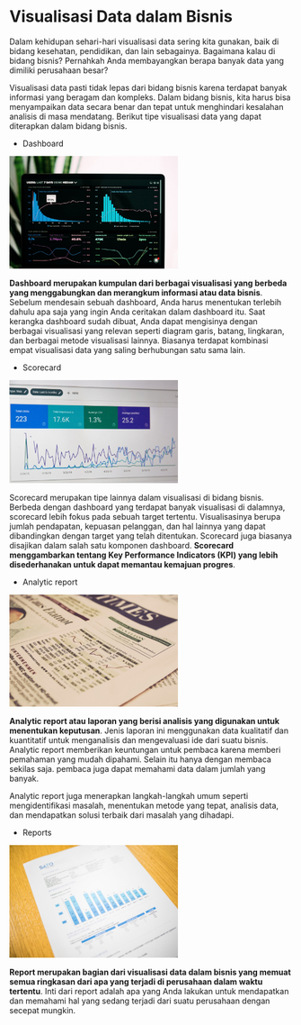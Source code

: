 # Visualisasi Data dalam Bisnis

Dalam kehidupan sehari-hari visualisasi data sering kita gunakan, baik di bidang kesehatan, pendidikan, dan lain sebagainya. Bagaimana kalau di bidang bisnis? Pernahkah Anda membayangkan berapa banyak data yang dimiliki perusahaan besar? 

Visualisasi data pasti tidak lepas dari bidang bisnis karena terdapat banyak informasi yang beragam dan kompleks. Dalam bidang bisnis, kita harus bisa menyampaikan data secara benar dan tepat untuk menghindari kesalahan analisis di masa mendatang. Berikut tipe visualisasi data yang dapat diterapkan dalam bidang bisnis.

- Dashboard

<img src="../images/12-Dashboard.jpeg" width="300">

**Dashboard merupakan kumpulan dari berbagai visualisasi yang berbeda yang menggabungkan dan merangkum informasi atau data bisnis**. Sebelum mendesain sebuah dashboard, Anda harus menentukan terlebih dahulu apa saja yang ingin Anda ceritakan dalam dashboard itu. Saat kerangka dashboard sudah dibuat, Anda dapat mengisinya dengan berbagai visualisasi yang relevan seperti diagram garis, batang, lingkaran, dan berbagai metode visualisasi lainnya. Biasanya terdapat kombinasi empat visualisasi data yang saling berhubungan satu sama lain. 

- Scorecard

<img src="../images/13-Scorecard.jpeg" width="300">

Scorecard merupakan tipe lainnya dalam visualisasi di bidang bisnis. Berbeda dengan dashboard yang terdapat banyak visualisasi di dalamnya, scorecard lebih fokus pada sebuah target tertentu. Visualisasinya berupa jumlah pendapatan, kepuasan pelanggan, dan hal lainnya yang dapat dibandingkan dengan target yang telah ditentukan. Scorecard juga biasanya disajikan dalam salah satu komponen dashboard. **Scorecard menggambarkan tentang Key Performance Indicators (KPI) yang lebih disederhanakan untuk dapat memantau kemajuan progres**.

- Analytic report

<img src="../images/14-Analytic-Report.jpeg" width="300">

**Analytic report atau laporan yang berisi analisis yang digunakan untuk menentukan keputusan**. Jenis laporan ini menggunakan data kualitatif dan kuantitatif untuk menganalisis dan mengevaluasi ide dari suatu bisnis. Analytic report memberikan keuntungan untuk pembaca karena memberi pemahaman yang mudah dipahami. Selain itu hanya dengan membaca sekilas saja. pembaca juga dapat memahami data dalam jumlah yang banyak. 

Analytic report juga menerapkan langkah-langkah umum seperti mengidentifikasi masalah, menentukan metode yang tepat, analisis data, dan mendapatkan solusi terbaik dari masalah yang dihadapi.

- Reports

<img src="../images/15-Reports.jpeg" width="300">

**Report merupakan bagian dari visualisasi data dalam bisnis yang memuat semua ringkasan dari apa yang terjadi di perusahaan dalam waktu tertentu**. Inti dari report adalah apa yang Anda lakukan untuk mendapatkan dan memahami hal yang sedang terjadi dari suatu perusahaan dengan secepat mungkin.



